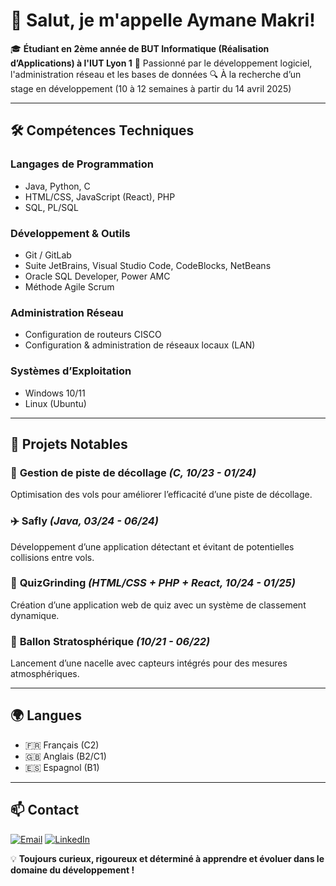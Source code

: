# 👋 Salut, je m'appelle Aymane Makri!

🎓 **Étudiant en 2ème année de BUT Informatique (Réalisation d’Applications) à l'IUT Lyon 1**
🚀 Passionné par le développement logiciel, l'administration réseau et les bases de données
🔍 À la recherche d’un stage en développement (10 à 12 semaines à partir du 14 avril 2025)

---

## 🛠️ Compétences Techniques

### **Langages de Programmation**
- Java, Python, C
- HTML/CSS, JavaScript (React), PHP
- SQL, PL/SQL

### **Développement & Outils**
- Git / GitLab
- Suite JetBrains, Visual Studio Code, CodeBlocks, NetBeans
- Oracle SQL Developer, Power AMC
- Méthode Agile Scrum

### **Administration Réseau**
- Configuration de routeurs CISCO
- Configuration & administration de réseaux locaux (LAN)

### **Systèmes d’Exploitation**
- Windows 10/11
- Linux (Ubuntu)

---

## 📌 Projets Notables

### 🚀 **Gestion de piste de décollage** *(C, 10/23 - 01/24)*
Optimisation des vols pour améliorer l’efficacité d’une piste de décollage.

### ✈️ **Safly** *(Java, 03/24 - 06/24)*
Développement d’une application détectant et évitant de potentielles collisions entre vols.

### 🎯 **QuizGrinding** *(HTML/CSS + PHP + React, 10/24 - 01/25)*
Création d’une application web de quiz avec un système de classement dynamique.

### 🎈 **Ballon Stratosphérique** *(10/21 - 06/22)*
Lancement d’une nacelle avec capteurs intégrés pour des mesures atmosphériques.

---

## 🌍 Langues
- 🇫🇷 Français (C2)
- 🇬🇧 Anglais (B2/C1)
- 🇪🇸 Espagnol (B1)

---

## 📫 Contact
[![Email](https://img.shields.io/badge/Email-aymane.makri@outlook.com-blue)](mailto:aymane.makri@outlook.com)
[![LinkedIn](https://img.shields.io/badge/LinkedIn-Aymane%20Makri-0077B5?logo=linkedin)](https://www.linkedin.com/in/ton-profil/)

💡 **Toujours curieux, rigoureux et déterminé à apprendre et évoluer dans le domaine du développement !**
